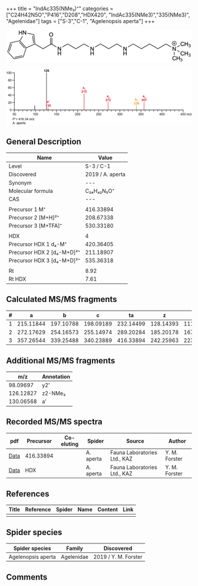 +++
title = "IndAc335(NMe₃)⁺"
categories = ["C24H42N5O","P416","D208","HDX420",
"IndAc335(NMe3)","335(NMe3)",
"Agelenidae"]
tags = ["S-3","C-1",
"Agelenopsis aperta"]
+++

![](/img/IndAc335(NMe3).png)

![](/img_MSMS/416_IndAc335(NMe3)_Aa.png?classes=border)

## General Description

| Name                       | Value            |
|----------------------------|------------------|
| Level                      | S-3 / C-1               |
| Discovered                 | 2019 / A. aperta |
| Synonym                    | ---              |
| Molecular formula          | C₂₄H₄₂N₅O⁺       |
| CAS                        | ---              |
|                            |                  |
| Precursor 1  M⁺            | 416.33894        |
| Precursor 2 [M+H]²⁺        | 208.67338        |
| Precursor 3 [M+TFA]⁺       | 530.33180        |
|                            |                  |
| HDX                        | 4                |
| Precursor HDX 1  d₄-M⁺     | 420.36405        |
| Precursor HDX 2 [d₄-M+D]²⁺ | 211.18907        |
| Precursor HDX 3 [d₄-M+D]²⁺ | 535.36318        |
|                            |                  |
| Rt                         | 8.92             |
| Rt HDX                     | 7.61             |

## Calculated MS/MS fragments

| # | a         | b         | c         | ta        | z         | y         | tz        |
|---|-----------|-----------|-----------|-----------|-----------|-----------|-----------|
| 1 | 215.11844 | 197.10788 | 198.09189 | 232.14499 | 128.14393 | 111.11738 | 146.17830 |
| 2 | 272.17629 | 254.16573 | 255.14974 | 289.20284 | 185.20178 | 167.16740 | 203.23615 |
| 3 | 357.26544 | 339.25488 | 340.23889 | 416.33894 | 242.25963 | 223.21743 | 260.29400 |

## Additional MS/MS fragments

| m/z       | Annotation |
|-----------|------------|
| 98.09697  | y2'        |
| 126.12827 | z2-NMe₃    |
| 130.06568 | a'         |

## Recorded MS/MS spectra

| pdf                                                 | Precursor | Co-eluting | Spider    | Source                       | Author        |
|-----------------------------------------------------|-----------|------------|-----------|------------------------------|---------------|
| [Data](/pdf/A-aperta/416_IndAc335(NMe3)_Aa.pdf)     | 416.33894 |            | A. aperta | Fauna Laboratories Ltd., KAZ | Y. M. Forster |
| [Data](/pdf/A-aperta/416_IndAc335(NMe3)_Aa_HDX.pdf) | HDX       |            | A. aperta | Fauna Laboratories Ltd., KAZ | Y. M. Forster |

## References

| Title | Reference | Spider | Name | Content | Link |
|-------|-----------|--------|------|---------|------|
|       |           |        |      |         |      |

## Spider species

| Spider species     | Family     | Discovered           |
|--------------------|------------|----------------------|
| Agelenopsis aperta | Agelenidae | 2019 / Y. M. Forster |

## Comments